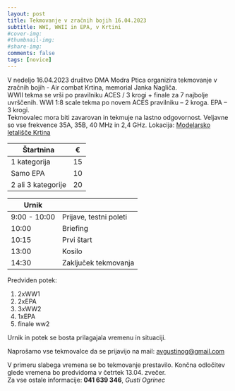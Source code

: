 ```yaml
---
layout: post
title: Tekmovanje v zračnih bojih 16.04.2023
subtitle: WWI, WWII in EPA, v Krtini
#cover-img:
#thumbnail-img:
#share-img:
comments: false
tags: [novice]
---
```


V nedeljo 16.04.2023 društvo DMA Modra Ptica organizira tekmovanje v zračnih bojih - Air combat Krtina, memorial Janka Nagliča.<br/>
WWII tekma se vrši po pravilniku ACES / 3 krogi + finale za 7 najbolje uvrščenih.  WWI 1:8 scale tekma po novem ACES pravilniku – 2 kroga. EPA – 3 krogi.<br/>
Tekmovalec mora biti zavarovan in tekmuje na lastno odgovornost. Veljavne so vse frekvence 35A, 35B, 40 MHz in 2,4 GHz.
Lokacija: [Modelarsko letališče Krtina](/lokacija/)

|  Štartnina  | € |
| ----------- | ----------- |
| 1 kategorija | 15 |
| Samo EPA  | 10 |
| 2 ali 3 kategorije | 20 |


|  Urnik  |  |
| ----------- | ----------- |
| 9:00 - 10:00 | Prijave, testni poleti |
| 10:00  | Briefing|
| 10:15 | Prvi štart |
| 13:00 | Kosilo |
| 14:30 | Zaključek tekmovanja |

Predviden potek:
1. 2xWW1
1. 2xEPA
1. 3xWW2
1. 1xEPA
1. finale ww2

Urnik in potek se bosta prilagajala vremenu in situaciji.

Naprošamo vse tekmovalce da se prijavijo na mail: [avgustinog@gmail.com](mailto:avgustinog@gmail.com?subject=[Prijava]%20Combat%20Krtina%2016.04.2023)

V primeru slabega vremena se bo tekmovanje prestavilo. Končna odločitev glede vremena bo predvidoma v četrtek 13.04. zvečer.<br/>
Za vse ostale informacije: **041 639 346**, *Gusti Ogrinec*
